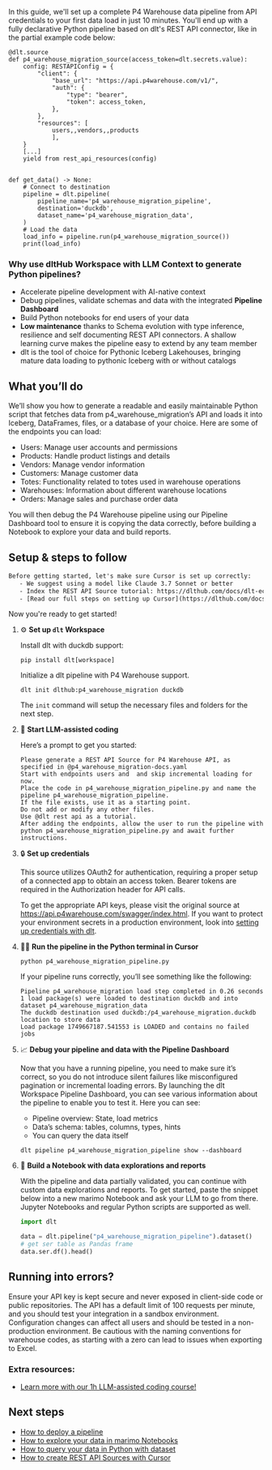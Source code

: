 In this guide, we'll set up a complete P4 Warehouse data pipeline from API credentials to your first data load in just 10 minutes. You'll end up with a fully declarative Python pipeline based on dlt's REST API connector, like in the partial example code below:

```python-outcome
@dlt.source
def p4_warehouse_migration_source(access_token=dlt.secrets.value):
    config: RESTAPIConfig = {
        "client": {
            "base_url": "https://api.p4warehouse.com/v1/",
            "auth": {
                "type": "bearer",
                "token": access_token,
            },
        },
        "resources": [
            users,,vendors,,products
            ],
    }
    [...]
    yield from rest_api_resources(config)


def get_data() -> None:
    # Connect to destination
    pipeline = dlt.pipeline(
        pipeline_name='p4_warehouse_migration_pipeline',
        destination='duckdb',
        dataset_name='p4_warehouse_migration_data', 
    )
    # Load the data
    load_info = pipeline.run(p4_warehouse_migration_source())
    print(load_info) 
```

### Why use dltHub Workspace with LLM Context to generate Python pipelines?

- Accelerate pipeline development with AI-native context
- Debug pipelines, validate schemas and data with the integrated **Pipeline Dashboard**
- Build Python notebooks for end users of your data
- **Low maintenance** thanks to Schema evolution with type inference, resilience and self documenting REST API connectors. A shallow learning curve makes the pipeline easy to extend by any team member
- dlt is the tool of choice for Pythonic Iceberg Lakehouses, bringing mature data loading to pythonic Iceberg with or without catalogs

## What you’ll do

We’ll show you how to generate a readable and easily maintainable Python script that fetches data from p4_warehouse_migration’s API and loads it into Iceberg, DataFrames, files, or a database of your choice. Here are some of the endpoints you can load:

- Users: Manage user accounts and permissions
- Products: Handle product listings and details
- Vendors: Manage vendor information
- Customers: Manage customer data
- Totes: Functionality related to totes used in warehouse operations
- Warehouses: Information about different warehouse locations
- Orders: Manage sales and purchase order data

You will then debug the P4 Warehouse pipeline using our Pipeline Dashboard tool to ensure it is copying the data correctly, before building a Notebook to explore your data and build reports.

## Setup & steps to follow

```default
Before getting started, let's make sure Cursor is set up correctly:
   - We suggest using a model like Claude 3.7 Sonnet or better
   - Index the REST API Source tutorial: https://dlthub.com/docs/dlt-ecosystem/verified-sources/rest_api/ and add it to context as **@dlt rest api**
   - [Read our full steps on setting up Cursor](https://dlthub.com/docs/dlt-ecosystem/llm-tooling/cursor-restapi#23-configuring-cursor-with-documentation)
```

Now you're ready to get started!

1. ⚙️ **Set up `dlt` Workspace**
    
    Install dlt with duckdb support:
    ```shell
    pip install dlt[workspace]
    ```

    Initialize a dlt pipeline with P4 Warehouse support.
    ```shell
    dlt init dlthub:p4_warehouse_migration duckdb
    ```

    The `init` command will setup the necessary files and folders for the next step.
    
2. 🤠 **Start LLM-assisted coding**
    
    Here’s a prompt to get you started:
    
    ```prompt
    Please generate a REST API Source for P4 Warehouse API, as specified in @p4_warehouse_migration-docs.yaml 
    Start with endpoints users and  and skip incremental loading for now. 
    Place the code in p4_warehouse_migration_pipeline.py and name the pipeline p4_warehouse_migration_pipeline. 
    If the file exists, use it as a starting point. 
    Do not add or modify any other files. 
    Use @dlt rest api as a tutorial. 
    After adding the endpoints, allow the user to run the pipeline with python p4_warehouse_migration_pipeline.py and await further instructions.
    ```

    
3. 🔒 **Set up credentials** 
    
    This source utilizes OAuth2 for authentication, requiring a proper setup of a connected app to obtain an access token. Bearer tokens are required in the Authorization header for API calls.
    
    To get the appropriate API keys, please visit the original source at https://api.p4warehouse.com/swagger/index.html.
    If you want to protect your environment secrets in a production environment, look into [setting up credentials with dlt](https://dlthub.com/docs/walkthroughs/add_credentials).
    
4. 🏃‍♀️ **Run the pipeline in the Python terminal in Cursor**
    
    ```shell
    python p4_warehouse_migration_pipeline.py
    ```
    
    If your pipeline runs correctly, you’ll see something like the following:
    
    ```shell
    Pipeline p4_warehouse_migration load step completed in 0.26 seconds
    1 load package(s) were loaded to destination duckdb and into dataset p4_warehouse_migration_data
    The duckdb destination used duckdb:/p4_warehouse_migration.duckdb location to store data
    Load package 1749667187.541553 is LOADED and contains no failed jobs
    ```
    
5. 📈 **Debug your pipeline and data with the Pipeline Dashboard**

    Now that you have a running pipeline, you need to make sure it’s correct, so you do not introduce silent failures like misconfigured pagination or incremental loading errors. By launching the dlt Workspace Pipeline Dashboard, you can see various information about the pipeline to enable you to test it. Here you can see:
    - Pipeline overview: State, load metrics
    - Data’s schema: tables, columns, types, hints
    - You can query the data itself
    
    ```shell
    dlt pipeline p4_warehouse_migration_pipeline show --dashboard
    ```
    
6. 🐍 **Build a Notebook with data explorations and reports**

    With the pipeline and data partially validated, you can continue with custom data explorations and reports. To get started, paste the snippet below into a new marimo Notebook and ask your LLM to go from there. Jupyter Notebooks and regular Python scripts are supported as well.

    
    ```python
    import dlt

   data = dlt.pipeline("p4_warehouse_migration_pipeline").dataset()
   # get ser table as Pandas frame
   data.ser.df().head()
    ```

## Running into errors?

Ensure your API key is kept secure and never exposed in client-side code or public repositories. The API has a default limit of 100 requests per minute, and you should test your integration in a sandbox environment. Configuration changes can affect all users and should be tested in a non-production environment. Be cautious with the naming conventions for warehouse codes, as starting with a zero can lead to issues when exporting to Excel.

### Extra resources:

- [Learn more with our 1h LLM-assisted coding course!](https://www.youtube.com/watch?v=GGid70rnJuM)

## Next steps

- [How to deploy a pipeline](https://dlthub.com/docs/walkthroughs/deploy-a-pipeline)
- [How to explore your data in marimo Notebooks](https://dlthub.com/docs/general-usage/dataset-access/marimo)
- [How to query your data in Python with dataset](https://dlthub.com/docs/general-usage/dataset-access/dataset)
- [How to create REST API Sources with Cursor](https://dlthub.com/docs/dlt-ecosystem/llm-tooling/cursor-restapi)